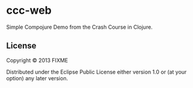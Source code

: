 # ccc-web

Simple Compojure Demo from the Crash Course in Clojure.

## License

Copyright © 2013 FIXME

Distributed under the Eclipse Public License either version 1.0 or (at
your option) any later version.
